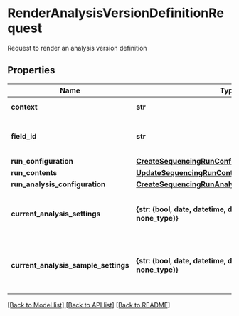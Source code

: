 # RenderAnalysisVersionDefinitionRequest

Request to render an analysis version definition

## Properties
Name | Type | Description | Notes
------------ | ------------- | ------------- | -------------
**context** | **str** | Render context | 
**field_id** | **str** | The id of the field changed by user. | [optional] 
**run_configuration** | [**CreateSequencingRunConfigurationRequest**](CreateSequencingRunConfigurationRequest.md) |  | [optional] 
**run_contents** | [**UpdateSequencingRunContentsRequest**](UpdateSequencingRunContentsRequest.md) |  | [optional] 
**run_analysis_configuration** | [**CreateSequencingRunAnalysisConfigurationRequest**](CreateSequencingRunAnalysisConfigurationRequest.md) |  | [optional] 
**current_analysis_settings** | **{str: (bool, date, datetime, dict, float, int, list, str, none_type)}** | Current analysis version definition settings | [optional] 
**current_analysis_sample_settings** | **{str: (bool, date, datetime, dict, float, int, list, str, none_type)}** | Current analysis version definition sample settings | [optional] 

[[Back to Model list]](../README.md#documentation-for-models) [[Back to API list]](../README.md#documentation-for-api-endpoints) [[Back to README]](../README.md)


